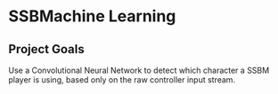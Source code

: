# SSBMachine Learning

## Project Goals

Use a Convolutional Neural Network to detect which character
a SSBM player is using, based only on the raw controller input stream.


